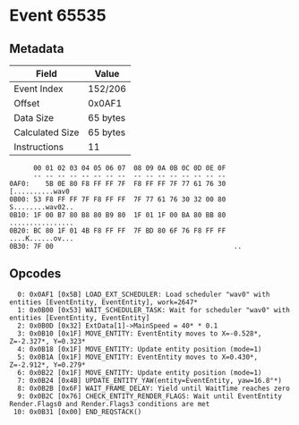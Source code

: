 # Event 65535

## Metadata

| Field           | Value    |
|-----------------|----------|
| Event Index     | 152/206  |
| Offset          | 0x0AF1   |
| Data Size       | 65 bytes |
| Calculated Size | 65 bytes |
| Instructions    | 11       |

```
      00 01 02 03 04 05 06 07  08 09 0A 0B 0C 0D 0E 0F
      -- -- -- -- -- -- -- --  -- -- -- -- -- -- -- --
0AF0:    5B 0E 80 F8 FF FF 7F  F8 FF FF 7F 77 61 76 30   [..........wav0
0B00: 53 F8 FF FF 7F F8 FF FF  7F 77 61 76 30 32 00 80  S........wav02..
0B10: 1F 00 B7 80 B8 80 B9 80  1F 01 1F 00 BA 80 BB 80  ................
0B20: BC 80 1F 01 4B F8 FF FF  7F BD 80 6F 76 F8 FF FF  ....K......ov...
0B30: 7F 00                                             ..              
```

## Opcodes

```
  0: 0x0AF1 [0x5B] LOAD_EXT_SCHEDULER: Load scheduler "wav0" with entities [EventEntity, EventEntity], work=2647*
  1: 0x0B00 [0x53] WAIT_SCHEDULER_TASK: Wait for scheduler "wav0" with entities [EventEntity, EventEntity]
  2: 0x0B0D [0x32] ExtData[1]->MainSpeed = 40* * 0.1
  3: 0x0B10 [0x1F] MOVE_ENTITY: EventEntity moves to X=-0.528*, Z=-2.327*, Y=0.323*
  4: 0x0B18 [0x1F] MOVE_ENTITY: Update entity position (mode=1)
  5: 0x0B1A [0x1F] MOVE_ENTITY: EventEntity moves to X=0.430*, Z=-2.912*, Y=0.279*
  6: 0x0B22 [0x1F] MOVE_ENTITY: Update entity position (mode=1)
  7: 0x0B24 [0x4B] UPDATE_ENTITY_YAW(entity=EventEntity, yaw=16.8°*)
  8: 0x0B2B [0x6F] WAIT_FRAME_DELAY: Yield until WaitTime reaches zero
  9: 0x0B2C [0x76] CHECK_ENTITY_RENDER_FLAGS: Wait until EventEntity Render.Flags0 and Render.Flags3 conditions are met
 10: 0x0B31 [0x00] END_REQSTACK()
```
